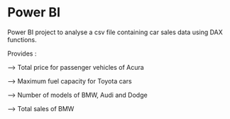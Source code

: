# Power BI
Power BI project to analyse a csv file containing car sales data using DAX functions. 

Provides : 

--> Total price for passenger vehicles of Acura

--> Maximum fuel capacity for Toyota cars

--> Number of models of BMW, Audi and Dodge 

--> Total sales of BMW



